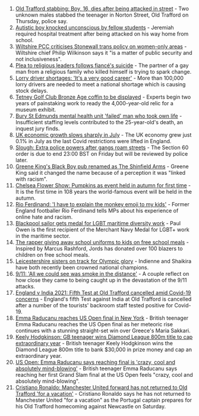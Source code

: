 1. [Old Trafford stabbing: Boy, 16, dies after being attacked in street](https://www.bbc.co.uk/news/uk-england-manchester-58511775?at_medium=RSS&at_campaign=KARANGA) - Two unknown males stabbed the teenager in Norton Street, Old Trafford on Thursday, police say.
2. [Autistic boy knocked unconscious by fellow students](https://www.bbc.co.uk/news/uk-england-london-58504856?at_medium=RSS&at_campaign=KARANGA) - Jeremiah required hospital treatment after being attacked on his way home from school.
3. [Wiltshire PCC criticises Stonewall trans policy on women-only areas](https://www.bbc.co.uk/news/uk-england-wiltshire-58498833?at_medium=RSS&at_campaign=KARANGA) - Wiltshire chief Philip Wilkinson says it "is a matter of public security and not inclusiveness".
4. [Plea to religious leaders follows fiancé's suicide](https://www.bbc.co.uk/news/uk-england-london-58499900?at_medium=RSS&at_campaign=KARANGA) - The partner of a gay man from a religious family who killed himself is trying to spark change.
5. [Lorry driver shortages: 'It's a very good career'](https://www.bbc.co.uk/news/uk-england-suffolk-58503618?at_medium=RSS&at_campaign=KARANGA) - More than 100,000 lorry drivers are needed to meet a national shortage which is causing stock delays.
6. [Tetney Golf Club Bronze Age coffin to be displayed](https://www.bbc.co.uk/news/uk-england-lincolnshire-58491917?at_medium=RSS&at_campaign=KARANGA) - Experts begin two years of painstaking work to ready the 4,000-year-old relic for a museum exhibit.
7. [Bury St Edmunds mental health unit 'failed' man who took own life](https://www.bbc.co.uk/news/uk-england-suffolk-58505628?at_medium=RSS&at_campaign=KARANGA) - Insufficient staffing levels contributed to the 25-year-old's death, an inquest jury finds.
8. [UK economic growth slows sharply in July](https://www.bbc.co.uk/news/business-58502593?at_medium=RSS&at_campaign=KARANGA) - The UK economy grew just 0.1% in July as the last Covid restrictions were lifted in England.
9. [Slough: Extra police powers after gangs roam streets](https://www.bbc.co.uk/news/uk-england-berkshire-58512299?at_medium=RSS&at_campaign=KARANGA) - The Section 60 order is due to end 23:00 BST on Friday but will be reviewed by police later.
10. [Greene King's Black Boy pub renamed as The Shinfield Arms](https://www.bbc.co.uk/news/uk-england-berkshire-58502853?at_medium=RSS&at_campaign=KARANGA) - Greene King said it changed the name because of a perception it was "linked with racism".
11. [Chelsea Flower Show: Pumpkins as event held in autumn for first time](https://www.bbc.co.uk/news/uk-england-london-58504851?at_medium=RSS&at_campaign=KARANGA) - It is the first time in 108 years the world-famous event will be held in the autumn.
12. [Rio Ferdinand: 'I have to explain the monkey emoji to my kids'](https://www.bbc.co.uk/news/uk-58503093?at_medium=RSS&at_campaign=KARANGA) - Former England footballer Rio Ferdinand tells MPs about his experience of online hate and racism.
13. [Blackpool sailor gets medal for LGBT maritime diversity work](https://www.bbc.co.uk/news/uk-england-lancashire-58502042?at_medium=RSS&at_campaign=KARANGA) - Paul Owen is the first recipient of the Merchant Navy Medal for LGBT+ work in the maritime sector.
14. [The rapper giving away school uniforms to kids on free school meals](https://www.bbc.co.uk/news/uk-england-london-58494041?at_medium=RSS&at_campaign=KARANGA) - Inspired by Marcus Rashford, Jords has donated over 100 blazers to children on free school meals.
15. [Leicestershire sisters on track for Olympic glory](https://www.bbc.co.uk/news/uk-england-leicestershire-58270963?at_medium=RSS&at_campaign=KARANGA) - Indienne and Shaikira have both recently been crowned national champions.
16. [9/11: 'All we could see was smoke in the distance'](https://www.bbc.co.uk/news/uk-england-birmingham-58486093?at_medium=RSS&at_campaign=KARANGA) - A couple reflect on how close they came to being caught up in the devastation of the 9/11 attacks.
17. [England v India 2021: Fifth Test at Old Trafford cancelled amid Covid-19 concerns](https://www.bbc.co.uk/sport/cricket/58512624?at_medium=RSS&at_campaign=KARANGA) - England's fifth Test against India at Old Trafford is cancelled after a number of the tourists' backroom staff tested positive for Covid-19.
18. [Emma Raducanu reaches US Open final in New York](https://www.bbc.co.uk/sport/tennis/58511033?at_medium=RSS&at_campaign=KARANGA) - British teenager Emma Raducanu reaches the US Open final as her meteoric rise continues with a stunning straight-set win over Greece's Maria Sakkari.
19. [Keely Hodgkinson: GB teenager wins Diamond League 800m title to cap extraordinary year](https://www.bbc.co.uk/sport/athletics/58509157?at_medium=RSS&at_campaign=KARANGA) - British teenager Keely Hodgkinson wins the Diamond League 800m title to bank $30,000 in prize money and cap an extraordinary year.
20. [US Open: Emma Raducanu says reaching final is 'crazy, cool and absolutely mind-blowing'](https://www.bbc.co.uk/sport/tennis/58510530?at_medium=RSS&at_campaign=KARANGA) - British teenager Emma Raducanu says reaching her first Grand Slam final at the US Open feels "crazy, cool and absolutely mind-blowing".
21. [Cristiano Ronaldo: Manchester United forward has not returned to Old Trafford 'for a vacation'](https://www.bbc.co.uk/sport/football/58509903?at_medium=RSS&at_campaign=KARANGA) - Cristiano Ronaldo says he has not returned to Manchester United "for a vacation" as the Portugal captain prepares for his Old Trafford homecoming against Newcastle on Saturday.
